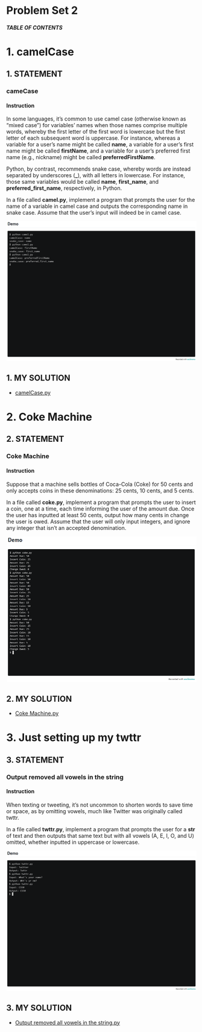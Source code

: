 # Problem Set 2

##### TABLE OF CONTENTS



# 1. camelCase
## 1. STATEMENT
### cameCase
#### Instruction
In some languages, it’s common to use camel case (otherwise known as “mixed case”) for variables’ names when those names comprise multiple words, whereby the first letter of the first word is lowercase but the first letter of each subsequent word is uppercase. For instance, whereas a variable for a user’s name might be called **name**, a variable for a user’s first name might be called **firstName**, and a variable for a user’s preferred first name (e.g., nickname) might be called **preferredFirstName**.

Python, by contrast, recommends snake case, whereby words are instead separated by underscores (**_**), with all letters in lowercase. For instance, those same variables would be called **name**, **first_name**, and **preferred_first_name**, respectively, in Python.

In a file called **camel.py**, implement a program that prompts the user for the name of a variable in camel case and outputs the corresponding name in snake case. Assume that the user’s input will indeed be in camel case.

![Alt text](<Problem Set 2/Images/camel-case.png>)

## 1. MY SOLUTION
- [camelCase.py](https://github.com/p3uj/edX-Harvard-University-CS50-s-Introduction-to-Programming-with-Python/blob/3fbcd9c753005fbd37d5f9e8739dd690dba682f2/Problem%20Set%202/camel.py)


# 2. Coke Machine
## 2. STATEMENT
### Coke Machine
#### Instruction
Suppose that a machine sells bottles of Coca-Cola (Coke) for 50 cents and only accepts coins in these denominations: 25 cents, 10 cents, and 5 cents.

In a file called **coke.py**, implement a program that prompts the user to insert a coin, one at a time, each time informing the user of the amount due. Once the user has inputted at least 50 cents, output how many cents in change the user is owed. Assume that the user will only input integers, and ignore any integer that isn’t an accepted denomination.

![Alt text](<Problem Set 2/Images/coke-machine.png>)

## 2. MY SOLUTION
- [Coke Machine.py](https://github.com/p3uj/edX-Harvard-University-CS50-s-Introduction-to-Programming-with-Python/blob/7f0296a6100e5d68330e1f7cae788d8411810c5a/Problem%20Set%202/coke.py)


# 3. Just setting up my twttr
## 3. STATEMENT
### Output removed all vowels in the string
#### Instruction
When texting or tweeting, it’s not uncommon to shorten words to save time or space, as by omitting vowels, much like Twitter was originally called twttr. 

In a file called **twttr.py**, implement a program that prompts the user for a **str** of text and then outputs that same text but with all vowels (A, E, I, O, and U) omitted, whether inputted in uppercase or lowercase.

![Alt text](<Problem Set 2/Images/twttr.png>)

## 3. MY SOLUTION
- [Output removed all vowels in the string.py](https://github.com/p3uj/edX-Harvard-University-CS50-s-Introduction-to-Programming-with-Python/blob/4ca974dcad1a22dc92c8af6f6a6a5814c782ba05/Problem%20Set%202/twttr.py)